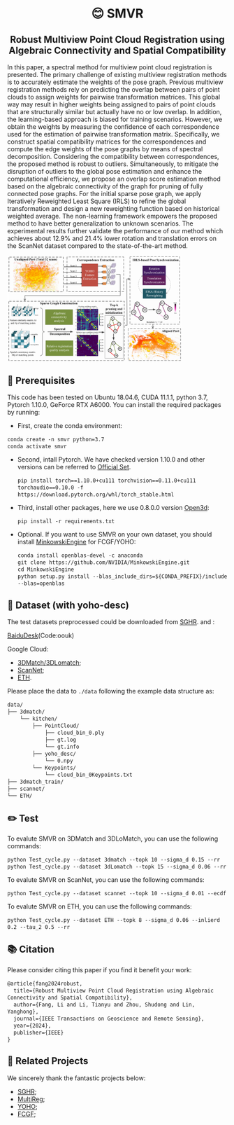 <h1 align="center"> <p> 😊 SMVR</p></h1>
<h2 align="center"> Robust Multiview Point Cloud Registration using Algebraic Connectivity and Spatial Compatibility </h2>

In this paper, a spectral method for multiview point cloud registration is presented. The primary challenge of existing multiview registration methods is to accurately estimate the weights of the pose graph. Previous multiview registration methods rely on predicting the overlap between pairs of point clouds to assign weights for pairwise transformation matrices. This global way may result in higher weights being assigned to pairs of point clouds that are structurally similar but actually have no or low overlap. In addition, the learning-based approach is biased for training scenarios. However, we obtain the weights by measuring the confidence of each correspondence used for the estimation of pairwise transformation matrix. Specifically, we construct spatial compatibility matrices for the correspondences and compute the edge weights of the pose graphs by means of spectral decomposition. Considering the compatibility between correspondences, the proposed method is robust to outliers. Simultaneously, to mitigate the disruption of outliers to the global pose estimation and enhance the computational efficiency, we propose an overlap score estimation method based on the algebraic connectivity of the graph for pruning of fully connected pose graphs. For the initial sparse pose graph, we apply Iteratively Reweighted Least Square (IRLS) to refine the global transformation and design a new reweighting function based on historical weighted average. The non-learning framework empowers the proposed method to have better generalization to unknown scenarios. The experimental results further validate the performance of our method which achieves about 12.9% and 21.4% lower rotation and translation errors on the ScanNet dataset compared to the state-of-the-art method.

<img src="pipeline.png" alt="Detail" width="800px" style="zoom:50%;">

## 🚀 Prerequisites

This code has been tested on Ubuntu 18.04.6, CUDA 11.1.1, python 3.7, Pytorch 1.10.0, GeForce RTX A6000. You can install the required packages by running:

- First, create the conda environment:
```
conda create -n smvr python=3.7
conda activate smvr
```

- Second, intall Pytorch. We have checked version 1.10.0 and other versions can be referred to [Official Set](https://pytorch.org/get-started/previous-versions/).
  ```
  pip install torch==1.10.0+cu111 torchvision==0.11.0+cu111 torchaudio==0.10.0 -f https://download.pytorch.org/whl/torch_stable.html
  ```

- Third, install other packages, here we use 0.8.0.0 version [Open3d](http://www.open3d.org/):
  ```
  pip install -r requirements.txt
  ```

- Optional. If you want to use SMVR on your own dataset, you should install [MinkowskiEngine](https://github.com/NVIDIA/MinkowskiEngine) for FCGF/YOHO:
  ```
  conda install openblas-devel -c anaconda
  git clone https://github.com/NVIDIA/MinkowskiEngine.git
  cd MinkowskiEngine
  python setup.py install --blas_include_dirs=${CONDA_PREFIX}/include --blas=openblas
  ```

## 💾 Dataset (with yoho-desc)
The test datasets preprocessed could be downloaded from [SGHR](https://github.com/WHU-USI3DV/SGHR/tree/master). and :

[BaiduDesk](https://pan.baidu.com/s/1FcAPjmrsJ6EEPLbtf85Irw)(Code:oouk)

Google Cloud:
- [3DMatch/3DLomatch](https://drive.google.com/file/d/1T9fyU2XAYmXwiWZif--j5gP9G8As5cxn/view?usp=sharing);
- [ScanNet](https://drive.google.com/file/d/1GM6ePDDqZ3awJOZpctd3nqy1VgazV6CD/view?usp=sharing);
- [ETH](https://drive.google.com/file/d/1MW8SV44fuFTS5b2XrdADaqH5xRf3sLMk/view?usp=sharing).

Please place the data to ```./data``` following the example data structure as:

```
data/
├── 3dmatch/
    └── kitchen/
        ├── PointCloud/
            ├── cloud_bin_0.ply
            ├── gt.log
            └── gt.info
        ├── yoho_desc/
            └── 0.npy
        └── Keypoints/
            └── cloud_bin_0Keypoints.txt
├── 3dmatch_train/
├── scannet/
└── ETH/
```

## ✏️ Test
To evalute SMVR on 3DMatch and 3DLoMatch, you can use the following commands:
```
python Test_cycle.py --dataset 3dmatch --topk 10 --sigma_d 0.15 --rr
python Test_cycle.py --dataset 3dLomatch --topk 15 --sigma_d 0.06 --rr
```

To evalute SMVR on ScanNet, you can use the following commands:
```
python Test_cycle.py --dataset scannet --topk 10 --sigma_d 0.01 --ecdf
```

To evalute SMVR on ETH, you can use the following commands:
```
python Test_cycle.py --dataset ETH --topk 8 --sigma_d 0.06 --inlierd 0.2 --tau_2 0.5 --rr
```

## 📚 Citation
Please consider citing this paper if you find it benefit your work:

```
@article{fang2024robust,
  title={Robust Multiview Point Cloud Registration using Algebraic Connectivity and Spatial Compatibility},
  author={Fang, Li and Li, Tianyu and Zhou, Shudong and Lin, Yanghong},
  journal={IEEE Transactions on Geoscience and Remote Sensing},
  year={2024},
  publisher={IEEE}
}
```

## 🔗 Related Projects
We sincerely thank the fantastic projects below:
- [SGHR](https://github.com/WHU-USI3DV/SGHR/tree/master);
- [MultiReg](https://github.com/yewzijian/MultiReg/tree/master);
- [YOHO](https://github.com/HpWang-whu/YOHO);
- [FCGF](https://github.com/chrischoy/FCGF);

